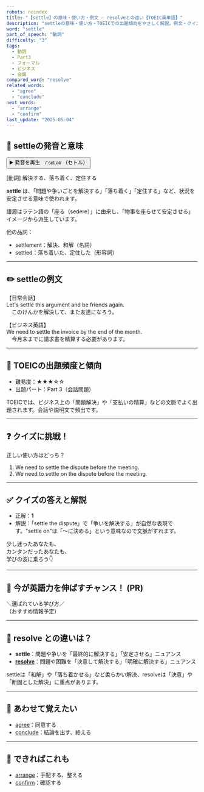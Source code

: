 ```yaml
---
robots: noindex
title: "【settle】の意味・使い方・例文 ― resolveとの違い【TOEIC英単語】"
description: "settleの意味・使い方・TOEICでの出題傾向をやさしく解説。例文・クイズ付きでresolveとの違いもわかりやすく学べます。"
word: "settle"
part_of_speech: "動詞"
difficulty: "3"
tags:
  - 動詞
  - Part3
  - フォーマル
  - ビジネス
  - 会議
compared_word: "resolve"
related_words:
  - "agree"
  - "conclude"
next_words:
  - "arrange"
  - "confirm"
last_update: "2025-05-04"
---
```


## 🔰 settleの発音と意味

<button class="play-audio" onclick="playTTS('settle')">
  <span class="play-audio-main">
    ▶️ 発音を再生　/ˈsɛt.əl/
  </span>
  <span class="play-audio-sub">
    （セトル）
  </span>
</button>

[動詞] 解決する、落ち着く、定住する

**settle** は、「問題や争いごとを解決する」「落ち着く」「定住する」など、状況を安定させる意味で使われます。

語源はラテン語の「座る（sedere）」に由来し、「物事を座らせて安定させる」イメージから派生しています。

他の品詞：  
- settlement：解決、和解（名詞）
- settled：落ち着いた、定住した（形容詞）

---

## ✏️ settleの例文

【日常会話】  
Let's settle this argument and be friends again.  
　このけんかを解決して、また友達になろう。

【ビジネス英語】  
We need to settle the invoice by the end of the month.  
　今月末までに請求書を精算する必要があります。

---

## 🎯 TOEICの出題頻度と傾向

- 難易度：★★★☆☆
- 出題パート：Part 3（会話問題）

TOEICでは、ビジネス上の「問題解決」や「支払いの精算」などの文脈でよく出題されます。会話や説明文で頻出です。

---

## ❓ クイズに挑戦！

正しい使い方はどっち？

1. We need to settle the dispute before the meeting.  
2. We need to settle on the dispute before the meeting.

---

## ✅ クイズの答えと解説

- 正解：**1**
- 解説：「settle the dispute」で「争いを解決する」が自然な表現です。"settle on"は「～に決める」という意味なので文脈がずれます。

少し迷ったあなたも、  
カンタンだったあなたも、  
学びの波に乗ろう👇️

---

## 🚀 今が英語力を伸ばすチャンス！ (PR)

<div class="info-center">
＼選ばれている学び方／<br>  
（おすすめ情報予定）
</div>

---

## 🤔  resolve との違いは？

- **settle**：問題や争いを「最終的に解決する」「安定させる」ニュアンス
- **[resolve](/word/resolve)**：問題や困難を「決意して解決する」「明確に解決する」ニュアンス

settleは「和解」や「落ち着かせる」など柔らかい解決、resolveは「決意」や「断固とした解決」に重点があります。

---

## 🧩 あわせて覚えたい

- [agree](/word/agree)：同意する
- [conclude](/word/conclude)：結論を出す、終える

---

## 📖 できればこれも

- [arrange](/word/arrange)：手配する、整える
- [confirm](/word/confirm)：確認する

<!-- cvid: aid01_bid31 -->
